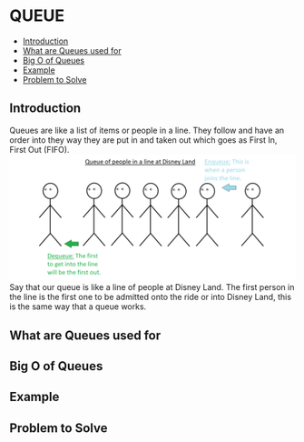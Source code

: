 # QUEUE
*	[Introduction](#introduction)
*	[What are Queues used for](#what-are-queues-used-for)
*	[Big O of Queues](#big-o-of-queues)
*	[Example](#example)
*	[Problem to Solve](#problem-to-solve)


## Introduction
Queues are like a list of items or people in a line. They follow and have an order into they way they are put in and taken out which goes as First In, First Out (FIFO). 
![Queue of a line of people at Disney Land](queue_disney_land.png)
Say that our queue is like a line of people at Disney Land. The first person in the line is the first one to be admitted onto the ride or into Disney Land, this is the same way that a queue works.

## What are Queues used for

## Big O of Queues

## Example

## Problem to Solve